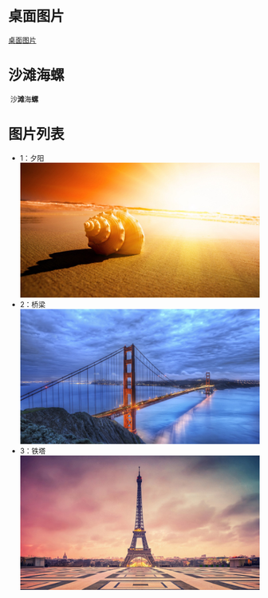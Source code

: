 # 桌面图片
[桌面图片](https://github.com/ZENGTLONG/test/tree/master/file01)

# 沙滩海螺
  沙**滩**海**螺**
  

# 图片列表

 * 1：夕阳
 ![XY](https://github.com/ZENGTLONG/test/blob/master/file01/7ec7e3d5jw1e5msakg7owj21dv14ndq2.jpg?raw=true)
 * 2：桥梁
 ![QL](https://github.com/ZENGTLONG/test/blob/master/file01/348610.jpg?raw=true)
 * 3：铁塔
 ![TT](https://github.com/ZENGTLONG/test/blob/master/file01/451478.jpg?raw=true)
